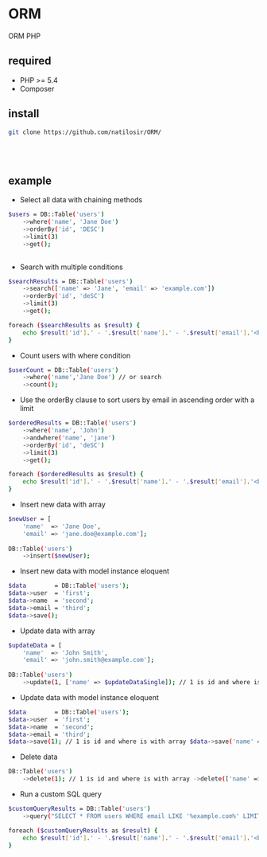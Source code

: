 # ORM
ORM PHP

## required

- PHP >= 5.4
- Composer

## install

```bash
git clone https://github.com/natilosir/ORM/
```
<br><br>

## example

- Select all data with chaining methods
```bash
$users = DB::Table('users')
    ->where('name', 'Jane Doe')
    ->orderBy('id', 'DESC')
    ->limit(3)
    ->get();
    
```

- Search with multiple conditions
```bash
$searchResults = DB::Table('users')
    ->search(['name' => 'Jane', 'email' => 'example.com'])
    ->orderBy('id', 'deSC')
    ->limit(3)
    ->get();

foreach ($searchResults as $result) {
    echo $result['id'].' - '.$result['name'].' - '.$result['email'].'<br>';
}
```

- Count users with where condition
```bash
$userCount = DB::Table('users')
    ->where('name','Jane Doe') // or search
    ->count();
```

- Use the orderBy clause to sort users by email in ascending order with a limit
```bash
$orderedResults = DB::Table('users')
    ->where('name', 'John')
    ->andwhere('name', 'jane')
    ->orderBy('id', 'deSC')
    ->limit(3)
    ->get();

foreach ($orderedResults as $result) {
    echo $result['id'].' - '.$result['name'].' - '.$result['email'].'<br>';
}
```

- Insert new data with array
```bash
$newUser = [
    'name'  => 'Jane Doe',
    'email' => 'jane.doe@example.com'];
    
DB::Table('users')
    ->insert($newUser);
```

- Insert new data with model instance eloquent
```bash
$data        = DB::Table('users');
$data->user  = 'first';
$data->name  = 'second';
$data->email = 'third';
$data->save();
```

- Update data with array
```bash
$updateData = [
    'name'  => 'John Smith',
    'email' => 'john.smith@example.com'];
    
DB::Table('users')
    ->update(1, ['name' => $updateDataSingle]); // 1 is id and where is with array ->update(['name' => 'second'], ['name' => $updateDataSingle]);
```

- Update data with model instance eloquent
```bash
$data        = DB::Table('users');
$data->user  = 'first';
$data->name  = 'second';
$data->email = 'third';
$data->save(1); // 1 is id and where is with array $data->save('name' => 'Jane Doe'); 
```

- Delete data
```bash
DB::Table('users')
    ->delete(1); // 1 is id and where is with array ->delete(['name' => 'Jane Doe']);
```

- Run a custom SQL query
```bash
$customQueryResults = DB::Table('users')
    ->query("SELECT * FROM users WHERE email LIKE '%example.com%' LIMIT 5");

foreach ($customQueryResults as $result) {
    echo $result['id'].' - '.$result['name'].' - '.$result['email'].'<br>';
}
```
